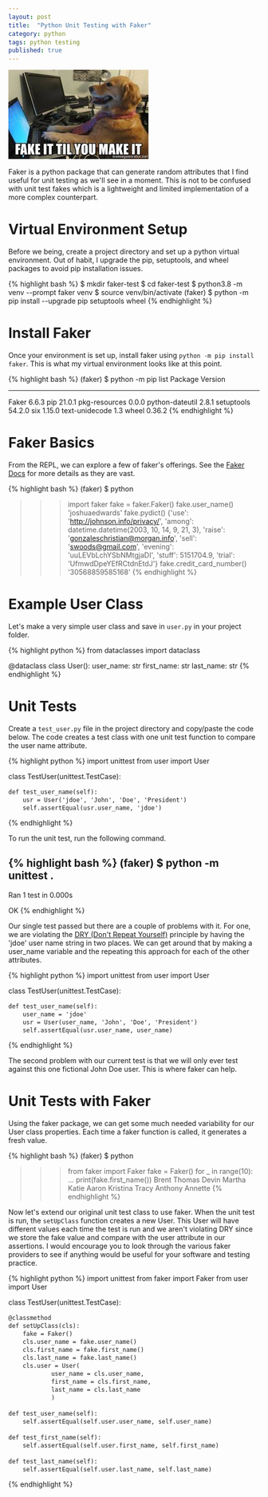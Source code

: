 ```yaml
---
layout: post
title:  "Python Unit Testing with Faker"
category: python
tags: python testing
published: true
---
```


![fakeit](/assets/fake-it-til-you-make-it.jpeg?style=centerme)

Faker is a python package that can generate random attributes that I find useful for unit testing as we'll see in a moment. This is not to be confused with unit test fakes which is a lightweight and limited implementation of a more complex counterpart. 

# Virtual Environment Setup

Before we being, create a project directory and set up a python virtual environment. Out of habit, I upgrade the pip, setuptools, and wheel packages to avoid pip installation issues.

{% highlight bash %}
$ mkdir faker-test
$ cd faker-test
$ python3.8 -m venv --prompt faker venv
$ source venv/bin/activate
(faker) $ python -m pip install --upgrade pip setuptools wheel
{% endhighlight %}

# Install Faker

Once your environment is set up, install faker using `python -m pip install faker`. This is what my virtual environment looks like at this point.

{% highlight bash %}
(faker) $ python -m pip list
Package         Version
--------------- -------
Faker           6.6.3
pip             21.0.1
pkg-resources   0.0.0
python-dateutil 2.8.1
setuptools      54.2.0
six             1.15.0
text-unidecode  1.3
wheel           0.36.2
{% endhighlight %}

# Faker Basics

From the REPL, we can explore a few of faker's offerings. See the [Faker Docs](https://faker.readthedocs.io/en/master/index.html) for more details as they are vast.

{% highlight bash %}
(faker) $ python
>>> import faker
>>> fake = faker.Faker()
>>> fake.user_name()
'joshuaedwards'
>>> fake.pydict()
{'use': 'http://johnson.info/privacy/', 'among': datetime.datetime(2003, 10, 14, 9, 21, 3), 'raise': 'gonzaleschristian@morgan.info', 'sell': 'swoods@gmail.com', 'evening': 'uuLEVbLchYSbNMtgjaDI', 'stuff': 5151704.9, 'trial': 'UfmwdDpeYEfRCtdnEtdJ'}
>>> fake.credit_card_number()
'30568859585168'
{% endhighlight %}

# Example User Class

Let's make a very simple user class and save in `user.py` in your project folder.

{% highlight python %}
from dataclasses import dataclass

@dataclass
class User():
    user_name: str
    first_name: str
    last_name: str
{% endhighlight %}

# Unit Tests

Create a `test_user.py` file in the project directory and copy/paste the code below. The code creates a test class with one unit test function to compare the user name attribute.

{% highlight python %}
import unittest
from user import User

class TestUser(unittest.TestCase):

    def test_user_name(self):
        usr = User('jdoe', 'John', 'Doe', 'President')
        self.assertEqual(usr.user_name, 'jdoe')
{% endhighlight %}

To run the unit test, run the following command. 

{% highlight bash %}
(faker) $ python -m unittest
.
----------------------------------------------------------------------
Ran 1 test in 0.000s

OK
{% endhighlight %}

Our single test passed but there are a couple of problems with it. For one, we are violating the [DRY (Don't Repeat Yourself)](https://en.wikipedia.org/wiki/Don%27t_repeat_yourself) principle by having the 'jdoe' user name string in two places. We can get around that by making a user_name variable and the repeating this approach for each of the other attributes.

{% highlight python %}
import unittest
from user import User

class TestUser(unittest.TestCase):

    def test_user_name(self):
        user_name = 'jdoe'
        usr = User(user_name, 'John', 'Doe', 'President')
        self.assertEqual(usr.user_name, user_name)
{% endhighlight %}

The second problem with our current test is that we will only ever test against this one fictional John Doe user. This is where faker can help.

# Unit Tests with Faker

Using the faker package, we can get some much needed variability for our User class properties. Each time a faker function is called, it generates a fresh value.

{% highlight bash %}
(faker) $ python
>>> from faker import Faker
>>> fake = Faker()
>>> for _ in range(10):
...    print(fake.first_name())
Brent
Thomas
Devin
Martha
Katie
Aaron
Kristina
Tracy
Anthony
Annette
{% endhighlight %}

Now let's extend our original unit test class to use faker. When the unit test is run, the `setUpClass` function creates a new User. This User will have different values each time the test is run and we aren't violating DRY since we store the fake value and compare with the user attribute in our assertions. I would encourage you to look through the various faker providers to see if anything would be useful for your software and testing practice.

{% highlight python %}
import unittest
from faker import Faker
from user import User

class TestUser(unittest.TestCase):

    @classmethod
    def setUpClass(cls):
        fake = Faker()
        cls.user_name = fake.user_name()
        cls.first_name = fake.first_name()
        cls.last_name = fake.last_name()
        cls.user = User(
                user_name = cls.user_name,
                first_name = cls.first_name,
                last_name = cls.last_name
                )

    def test_user_name(self):
        self.assertEqual(self.user.user_name, self.user_name)

    def test_first_name(self):
        self.assertEqual(self.user.first_name, self.first_name)

    def test_last_name(self):
        self.assertEqual(self.user.last_name, self.last_name)
{% endhighlight %}
